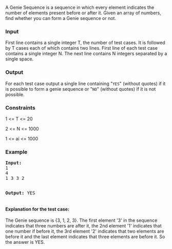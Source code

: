 <p>A Genie Sequence is a sequence in which every element indicates the number of elements present before or after it. Given an array of numbers, find whether you can form a Genie sequence or not.</p>

<h3>Input</h3>
<p>First line contains a single integer T, the number of test cases. It is followed by T cases each of which contains two lines. First line of each test case contains a single integer N. The next line contains N integers separated by a single space.</p>

<h3>Output</h3>
<p>For each test case output a single line containing "<code>YES</code>" (without quotes) if it is possible to form a genie sequence or "<code>NO</code>" (without quotes)&nbsp;if it is not possible.</p>

<h3>Constraints</h3>
<p>1 &lt;= T &lt;= 20</p>
<p>2 &lt;= N &lt;= 1000</p>
<p>1 &lt;= ai &lt;= 1000</p>

<h3>Example</h3>
<pre><strong>Input:</strong>
1
4
1 3 3 2

<b>Output:</b>
YES</pre>

<h4>Explanation for the test case:</h4>
<p>The Genie sequence is {3, 1, 2, 3}. The first element '3' in the sequence indicates that three numbers are after it, the 2nd element '1' indicates that one number if before it, the 3rd element '2' indicates that two elements are before it and the last element indicates that three elements are before it. So the answer is YES.</p>